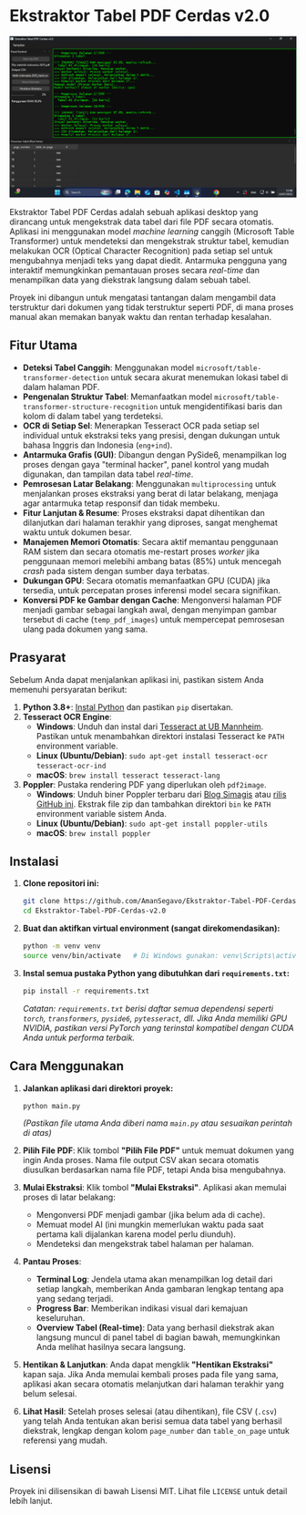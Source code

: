 # Ekstraktor Tabel PDF Cerdas v2.0

![Screenshot Aplikasi](https://github.com/AmanSegavo/Ekstraktor-Tabel-PDF-Cerdas-v2.0/blob/main/Screenshot%202025-07-13%20115820.png)

Ekstraktor Tabel PDF Cerdas adalah sebuah aplikasi desktop yang dirancang untuk mengekstrak data tabel dari file PDF secara otomatis. Aplikasi ini menggunakan model *machine learning* canggih (Microsoft Table Transformer) untuk mendeteksi dan mengekstrak struktur tabel, kemudian melakukan OCR (Optical Character Recognition) pada setiap sel untuk mengubahnya menjadi teks yang dapat diedit. Antarmuka pengguna yang interaktif memungkinkan pemantauan proses secara *real-time* dan menampilkan data yang diekstrak langsung dalam sebuah tabel.

Proyek ini dibangun untuk mengatasi tantangan dalam mengambil data terstruktur dari dokumen yang tidak terstruktur seperti PDF, di mana proses manual akan memakan banyak waktu dan rentan terhadap kesalahan.

## Fitur Utama

- **Deteksi Tabel Canggih**: Menggunakan model `microsoft/table-transformer-detection` untuk secara akurat menemukan lokasi tabel di dalam halaman PDF.
- **Pengenalan Struktur Tabel**: Memanfaatkan model `microsoft/table-transformer-structure-recognition` untuk mengidentifikasi baris dan kolom di dalam tabel yang terdeteksi.
- **OCR di Setiap Sel**: Menerapkan Tesseract OCR pada setiap sel individual untuk ekstraksi teks yang presisi, dengan dukungan untuk bahasa Inggris dan Indonesia (`eng+ind`).
- **Antarmuka Grafis (GUI)**: Dibangun dengan PySide6, menampilkan log proses dengan gaya "terminal hacker", panel kontrol yang mudah digunakan, dan tampilan data tabel *real-time*.
- **Pemrosesan Latar Belakang**: Menggunakan `multiprocessing` untuk menjalankan proses ekstraksi yang berat di latar belakang, menjaga agar antarmuka tetap responsif dan tidak membeku.
- **Fitur Lanjutan & Resume**: Proses ekstraksi dapat dihentikan dan dilanjutkan dari halaman terakhir yang diproses, sangat menghemat waktu untuk dokumen besar.
- **Manajemen Memori Otomatis**: Secara aktif memantau penggunaan RAM sistem dan secara otomatis me-restart proses *worker* jika penggunaan memori melebihi ambang batas (85%) untuk mencegah *crash* pada sistem dengan sumber daya terbatas.
- **Dukungan GPU**: Secara otomatis memanfaatkan GPU (CUDA) jika tersedia, untuk percepatan proses inferensi model secara signifikan.
- **Konversi PDF ke Gambar dengan Cache**: Mengonversi halaman PDF menjadi gambar sebagai langkah awal, dengan menyimpan gambar tersebut di cache (`temp_pdf_images`) untuk mempercepat pemrosesan ulang pada dokumen yang sama.

## Prasyarat

Sebelum Anda dapat menjalankan aplikasi ini, pastikan sistem Anda memenuhi persyaratan berikut:

1.  **Python 3.8+**: [Instal Python](https://www.python.org/downloads/) dan pastikan `pip` disertakan.
2.  **Tesseract OCR Engine**:
    *   **Windows**: Unduh dan instal dari [Tesseract at UB Mannheim](https://github.com/UB-Mannheim/tesseract/wiki). Pastikan untuk menambahkan direktori instalasi Tesseract ke `PATH` environment variable.
    *   **Linux (Ubuntu/Debian)**: `sudo apt-get install tesseract-ocr tesseract-ocr-ind`
    *   **macOS**: `brew install tesseract tesseract-lang`
3.  **Poppler**: Pustaka rendering PDF yang diperlukan oleh `pdf2image`.
    *   **Windows**: Unduh biner Poppler terbaru dari [Blog Simagis](https://blog.alivate.com.au/poppler-windows/) atau [rilis GitHub ini](https://github.com/oschwartz10612/poppler-windows/releases/). Ekstrak file zip dan tambahkan direktori `bin` ke `PATH` environment variable sistem Anda.
    *   **Linux (Ubuntu/Debian)**: `sudo apt-get install poppler-utils`
    *   **macOS**: `brew install poppler`

## Instalasi

1.  **Clone repositori ini:**
    ```bash
    git clone https://github.com/AmanSegavo/Ekstraktor-Tabel-PDF-Cerdas-v2.0.git
    cd Ekstraktor-Tabel-PDF-Cerdas-v2.0
    ```

2.  **Buat dan aktifkan virtual environment (sangat direkomendasikan):**
    ```bash
    python -m venv venv
    source venv/bin/activate   # Di Windows gunakan: venv\Scripts\activate
    ```

3.  **Instal semua pustaka Python yang dibutuhkan dari `requirements.txt`:**
    ```bash
    pip install -r requirements.txt
    ```
    *Catatan: `requirements.txt` berisi daftar semua dependensi seperti `torch`, `transformers`, `pyside6`, `pytesseract`, dll. Jika Anda memiliki GPU NVIDIA, pastikan versi PyTorch yang terinstal kompatibel dengan CUDA Anda untuk performa terbaik.*

## Cara Menggunakan

1.  **Jalankan aplikasi dari direktori proyek:**
    ```bash
    python main.py
    ```
    *(Pastikan file utama Anda diberi nama `main.py` atau sesuaikan perintah di atas)*

2.  **Pilih File PDF**: Klik tombol **"Pilih File PDF"** untuk memuat dokumen yang ingin Anda proses. Nama file output CSV akan secara otomatis diusulkan berdasarkan nama file PDF, tetapi Anda bisa mengubahnya.

3.  **Mulai Ekstraksi**: Klik tombol **"Mulai Ekstraksi"**. Aplikasi akan memulai proses di latar belakang:
    *   Mengonversi PDF menjadi gambar (jika belum ada di cache).
    *   Memuat model AI (ini mungkin memerlukan waktu pada saat pertama kali dijalankan karena model perlu diunduh).
    *   Mendeteksi dan mengekstrak tabel halaman per halaman.

4.  **Pantau Proses**:
    *   **Terminal Log**: Jendela utama akan menampilkan log detail dari setiap langkah, memberikan Anda gambaran lengkap tentang apa yang sedang terjadi.
    *   **Progress Bar**: Memberikan indikasi visual dari kemajuan keseluruhan.
    *   **Overview Tabel (Real-time)**: Data yang berhasil diekstrak akan langsung muncul di panel tabel di bagian bawah, memungkinkan Anda melihat hasilnya secara langsung.

5.  **Hentikan & Lanjutkan**: Anda dapat mengklik **"Hentikan Ekstraksi"** kapan saja. Jika Anda memulai kembali proses pada file yang sama, aplikasi akan secara otomatis melanjutkan dari halaman terakhir yang belum selesai.

6.  **Lihat Hasil**: Setelah proses selesai (atau dihentikan), file CSV (`.csv`) yang telah Anda tentukan akan berisi semua data tabel yang berhasil diekstrak, lengkap dengan kolom `page_number` dan `table_on_page` untuk referensi yang mudah.

## Lisensi

Proyek ini dilisensikan di bawah Lisensi MIT. Lihat file `LICENSE` untuk detail lebih lanjut.
